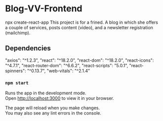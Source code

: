 # Blog-VV-Frontend

npx create-react-app This project is for a frined. A blog in which she offers a couple of services, posts content (video), and a newsletter registration (mailchimp).

## Dependencies

"axios": "^1.2.3",
"react": "^18.2.0",
"react-dom": "^18.2.0",
"react-icons": "^4.7.1",
"react-router-dom": "^6.6.2",
"react-scripts": "5.0.1",
"react-spinners": "^0.13.7",
"web-vitals": "^2.1.4"


### `npm start`

Runs the app in the development mode.\
Open [http://localhost:3000](http://localhost:3000) to view it in your browser.

The page will reload when you make changes.\
You may also see any lint errors in the console.

